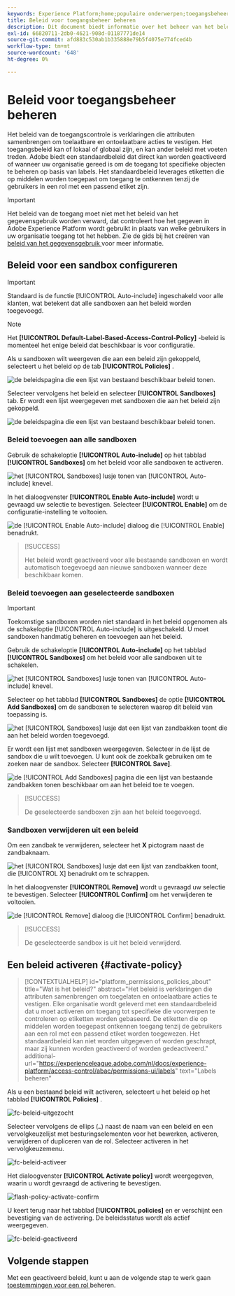 ```yaml
---
keywords: Experience Platform;home;populaire onderwerpen;toegangsbeheer;op attributen-gebaseerd toegangsbeheer;ABAC
title: Beleid voor toegangsbeheer beheren
description: Dit document biedt informatie over het beheer van het beleid voor toegangsbeheer via de interface voor machtigingen in Adobe Experience Cloud.
exl-id: 66820711-2db0-4621-908d-01187771de14
source-git-commit: afd883c530ab1b335888e79b5f4075e774fced4b
workflow-type: tm+mt
source-wordcount: '648'
ht-degree: 0%

---
```


# Beleid voor toegangsbeheer beheren

Het beleid van de toegangscontrole is verklaringen die attributen samenbrengen om toelaatbare en ontoelaatbare acties te vestigen. Het toegangsbeleid kan of lokaal of globaal zijn, en kan ander beleid met voeten treden. Adobe biedt een standaardbeleid dat direct kan worden geactiveerd of wanneer uw organisatie gereed is om de toegang tot specifieke objecten te beheren op basis van labels. Het standaardbeleid leverages etiketten die op middelen worden toegepast om toegang te ontkennen tenzij de gebruikers in een rol met een passend etiket zijn.

>[!IMPORTANT]
>
>Het beleid van de toegang moet niet met het beleid van het gegevensgebruik worden verward, dat controleert hoe het gegeven in Adobe Experience Platform wordt gebruikt in plaats van welke gebruikers in uw organisatie toegang tot het hebben. Zie de gids bij het creëren van [ beleid van het gegevensgebruik ](../../../data-governance/policies/create.md) voor meer informatie.

<!-- ## Create a new policy

To create a new policy, select the **[!UICONTROL Policies]** tab in the sidebar and select **[!UICONTROL Create Policy]**.

![flac-new-policy](../../images/flac-ui/flac-new-policy.png)

The **[!UICONTROL Create a new policy]** dialog appears, prompting you to enter a name, and an optional description. When finished, select **[!UICONTROL Confirm]**.

![flac-create-new-policy](../../images/flac-ui/flac-create-new-policy.png)

Using the dropdown arrow select if you would like to **Permit access to** (![flac-permit-access-to](../../images/flac-ui/flac-permit-access-to.png)) a resource or **Deny access to** (![flac-deny-access-to](../../images/flac-ui/flac-deny-access-to.png)) a resource.

Next, select the resource that you would like to include in the policy using the dropdown menu and search access type, read or write.

![flac-flac-policy-resource-dropdown](../../images/flac-ui/flac-policy-resource-dropdown.png)

Next, using the dropdown arrow select the condition you would like to apply to this policy, **The following being true** (![flac-policy-true](../../images/flac-ui/flac-policy-true.png)) or **The following being false** (![flac-policy-false](../../images/flac-ui/flac-policy-false.png)).

Select the plus icon to **Add matches expression** or **Add expression group** for the resource. 

![flac-policy-expression](../../images/flac-ui/flac-policy-expression.png)

Using the dropdown, select the **Resource**.

![flac-policy-resource-dropdown](../../images/flac-ui/flac-policy-resource-dropdown-1.png)

Next, using the dropdown select the **Matches**.

![flac-policy-matches-dropdown](../../images/flac-ui/flac-policy-matches-dropdown.png)

Next, using the dropdown, select the type of label (**[!UICONTROL Core label]** or **[!UICONTROL Custom label]**) to match the label assigned to the User in roles.

![flac-policy-user-dropdown](../../images/flac-ui/flac-policy-user-dropdown.png)

Finally, select the **Sandbox** that you would like the policy conditions to apply to, using the dropdown menu.

![flac-policy-sandboxes-dropdown](../../images/flac-ui/flac-policy-sandboxes-dropdown.png)

Select **Add resource** to add more resources. Once finished, select **[!UICONTROL Save and exit]**.

![flac-policy-save-and-exit](../../images/flac-ui/flac-policy-save-and-exit.png)

The new policy is successfully created, and you are redirected to the **[!UICONTROL Policies]** tab, where you will see the newly created policy appear in the list. 

![flac-policy-saved](../../images/flac-ui/flac-policy-saved.png)

## Edit a policy

To edit an existing policy, select the policy from the **[!UICONTROL Policies]** tab. Alternatively, use the filter option to filter the results to find the policy you want to edit.

![flac-policy-select](../../images/flac-ui/flac-policy-select.png)

Next, select the ellipsis (`…`) next to the policies name, and a dropdown displays controls to edit, deactivate, delete, or duplicate the role. Select edit from the dropdown.

![flac-policy-edit](../../images/flac-ui/flac-policy-edit.png)

The policy permissions screen appears. Make the updates then select **[!UICONTROL Save and exit]**.

![flac-policy-save-and-exit](../../images/flac-ui/flac-policy-save-and-exit.png)

The policy is successfully updated, and you are redirected to the **[!UICONTROL Policies]** tab.

## Duplicate a policy

To duplicate an existing policy, select the policy from the **[!UICONTROL Policies]** tab. Alternatively, use the filter option to filter the results to find the policy you want to edit.

![flac-policy-select](../../images/flac-ui/flac-policy-select.png)

Next, select the ellipsis (`…`) next to a policies name, and a dropdown displays controls to edit, deactivate, delete, or duplicate the role. Select duplicate from the dropdown.

![flac-policy-duplicate](../../images/flac-ui/flac-policy-duplicate.png)

The **[!UICONTROL Duplicate policy]** dialog appears, prompting you to confirm the duplication. 

![flac-policy-duplicate-confirm](../../images/flac-ui/flac-duplicate-confirm.png)

The new policy appears in the list as a copy of the original on the **[!UICONTROL Policies]** tab.

![flac-role-duplicate-saved](../../images/flac-ui/flac-role-duplicate-saved.png)

## Delete a policy

To delete an existing policy, select the policy from the **[!UICONTROL Policies]** tab. Alternatively, use the filter option to filter the results to find the policy you want to delete.

![flac-policy-select](../../images/flac-ui/flac-policy-select.png)

Next, select the ellipsis (`…`) next to a policies name, and a dropdown displays controls to edit, deactivate, delete, or duplicate the role. Select delete from the dropdown.

![flac-policy-delete](../../images/flac-ui/flac-policy-delete.png)

The **[!UICONTROL Delete user policy]** dialog appears, prompting you to confirm the deletion. 

![flac-policy-delete-confirm](../../images/flac-ui/flac-policy-delete-confirm.png)

You are returned to the **[!UICONTROL policies]** tab and a confirmation of deletion pop over appears.

![flac-policy-delete-confirmation](../../images/flac-ui/flac-policy-delete-confirmation.png) -->

## Beleid voor een sandbox configureren

>[!IMPORTANT]
>
>Standaard is de functie [!UICONTROL Auto-include] ingeschakeld voor alle klanten, wat betekent dat alle sandboxen aan het beleid worden toegevoegd.

>[!NOTE]
>
>Het **[!UICONTROL Default-Label-Based-Access-Control-Policy]** -beleid is momenteel het enige beleid dat beschikbaar is voor configuratie.

Als u sandboxen wilt weergeven die aan een beleid zijn gekoppeld, selecteert u het beleid op de tab **[!UICONTROL Policies]** .

![ de beleidspagina die een lijst van bestaand beschikbaar beleid tonen.](../../images/abac-end-to-end-user-guide/abac-policies-page.png)

Selecteer vervolgens het beleid en selecteer **[!UICONTROL Sandboxes]** tab. Er wordt een lijst weergegeven met sandboxen die aan het beleid zijn gekoppeld.

![ de beleidspagina die een lijst van bestaand beschikbaar beleid tonen.](../../images/flac-ui/abac-policies-sandboxes-tab.png)

### Beleid toevoegen aan alle sandboxen

Gebruik de schakeloptie **[!UICONTROL Auto-include]** op het tabblad **[!UICONTROL Sandboxes]** om het beleid voor alle sandboxen te activeren.

![ het [!UICONTROL Sandboxes] lusje tonen van [!UICONTROL Auto-include] knevel.](../../images/flac-ui/abac-policies-auto-include.png)

In het dialoogvenster **[!UICONTROL Enable Auto-include]** wordt u gevraagd uw selectie te bevestigen. Selecteer **[!UICONTROL Enable]** om de configuratie-instelling te voltooien.

![ de [!UICONTROL Enable Auto-include] dialoog die [!UICONTROL Enable] benadrukt.](../../images/flac-ui/abac-policies-auto-include-enable.png)

>[!SUCCESS]
>
>Het beleid wordt geactiveerd voor alle bestaande sandboxen en wordt automatisch toegevoegd aan nieuwe sandboxen wanneer deze beschikbaar komen.

### Beleid toevoegen aan geselecteerde sandboxen

>[!IMPORTANT]
>
>Toekomstige sandboxen worden niet standaard in het beleid opgenomen als de schakeloptie [!UICONTROL Auto-include] is uitgeschakeld. U moet sandboxen handmatig beheren en toevoegen aan het beleid.

Gebruik de schakeloptie **[!UICONTROL Auto-include]** op het tabblad **[!UICONTROL Sandboxes]** om het beleid voor alle sandboxen uit te schakelen.

![ het [!UICONTROL Sandboxes] lusje tonen van [!UICONTROL Auto-include] knevel.](../../images/flac-ui/abac-policies-auto-include.png)

Selecteer op het tabblad **[!UICONTROL Sandboxes]** de optie **[!UICONTROL Add Sandboxes]** om de sandboxen te selecteren waarop dit beleid van toepassing is.

![ het [!UICONTROL Sandboxes] lusje dat een lijst van zandbakken toont die aan het beleid worden toegevoegd.](../../images/flac-ui/abac-policies-sandboxes-tab-add.png)

Er wordt een lijst met sandboxen weergegeven. Selecteer in de lijst de sandbox die u wilt toevoegen. U kunt ook de zoekbalk gebruiken om te zoeken naar de sandbox. Selecteer **[!UICONTROL Save]**.

![ de [!UICONTROL Add Sandboxes] pagina die een lijst van bestaande zandbakken tonen beschikbaar om aan het beleid toe te voegen.](../../images/flac-ui/abac-policies-sandboxes-list.png)

>[!SUCCESS]
>
>De geselecteerde sandboxen zijn aan het beleid toegevoegd.

### Sandboxen verwijderen uit een beleid

Om een zandbak te verwijderen, selecteer het **X** pictogram naast de zandbaknaam.

![ het [!UICONTROL Sandboxes] lusje dat een lijst van zandbakken toont, die [!UICONTROL X] benadrukt om te schrappen.](../../images/flac-ui/abac-policies-remove-sandbox-x.png)

In het dialoogvenster **[!UICONTROL Remove]** wordt u gevraagd uw selectie te bevestigen. Selecteer **[!UICONTROL Confirm]** om het verwijderen te voltooien.

![ de [!UICONTROL Remove] dialoog die [!UICONTROL Confirm] benadrukt.](../../images/flac-ui/abac-policies-remove-sandbox.png)

>[!SUCCESS]
>
>De geselecteerde sandbox is uit het beleid verwijderd.

## Een beleid activeren {#activate-policy}

>[!CONTEXTUALHELP]
>id="platform_permissions_policies_about"
>title="Wat is het beleid?"
>abstract="Het beleid is verklaringen die attributen samenbrengen om toegelaten en ontoelaatbare acties te vestigen. Elke organisatie wordt geleverd met een standaardbeleid dat u moet activeren om toegang tot specifieke die voorwerpen te controleren op etiketten worden gebaseerd. De etiketten die op middelen worden toegepast ontkennen toegang tenzij de gebruikers aan een rol met een passend etiket worden toegewezen. Het standaardbeleid kan niet worden uitgegeven of worden geschrapt, maar zij kunnen worden geactiveerd of worden gedeactiveerd."
>additional-url="https://experienceleague.adobe.com/nl/docs/experience-platform/access-control/abac/permissions-ui/labels" text="Labels beheren"

Als u een bestaand beleid wilt activeren, selecteert u het beleid op het tabblad **[!UICONTROL Policies]** .

![ fc-beleid-uitgezocht ](../../images/abac-end-to-end-user-guide/abac-policies-page.png)

Selecteer vervolgens de ellips (`…`) naast de naam van een beleid en een vervolgkeuzelijst met besturingselementen voor het bewerken, activeren, verwijderen of dupliceren van de rol. Selecteer activeren in het vervolgkeuzemenu.

![ fc-beleid-activeer ](../../images/abac-end-to-end-user-guide/abac-policies-activate.png)

Het dialoogvenster **[!UICONTROL Activate policy]** wordt weergegeven, waarin u wordt gevraagd de activering te bevestigen.

![ flash-policy-activate-confirm ](../../images/abac-end-to-end-user-guide/abac-activate-policies-dialog.png)


U keert terug naar het tabblad **[!UICONTROL policies]** en er verschijnt een bevestiging van de activering. De beleidsstatus wordt als actief weergegeven.

![ fc-beleid-geactiveerd ](../../images/abac-end-to-end-user-guide/abac-policies-confirm-activate.png)

## Volgende stappen

Met een geactiveerd beleid, kunt u aan de volgende stap te werk gaan [ toestemmingen voor een rol ](permissions.md) beheren.
